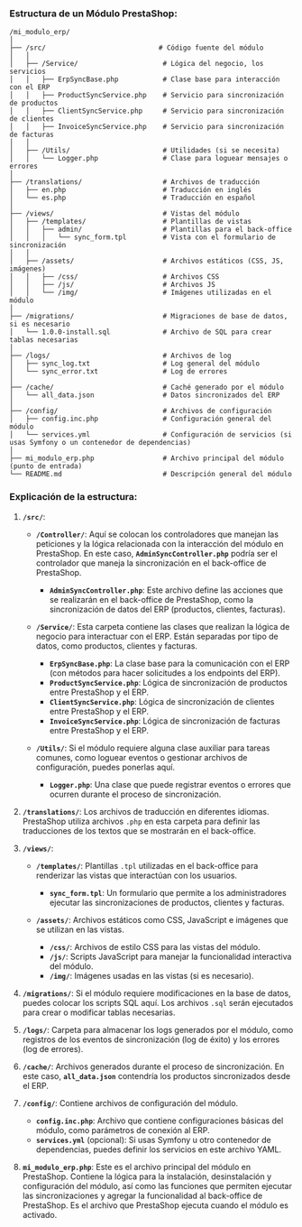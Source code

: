 ### **Estructura de un Módulo PrestaShop:**

```
/mi_modulo_erp/
│
├── /src/                            # Código fuente del módulo
│   │
│   ├── /Service/                     # Lógica del negocio, los servicios
│   │   ├── ErpSyncBase.php           # Clase base para interacción con el ERP
│   │   ├── ProductSyncService.php    # Servicio para sincronización de productos
│   │   ├── ClientSyncService.php     # Servicio para sincronización de clientes
│   │   ├── InvoiceSyncService.php    # Servicio para sincronización de facturas
│   │
│   ├── /Utils/                       # Utilidades (si se necesita)
│   │   └── Logger.php                # Clase para loguear mensajes o errores
│
├── /translations/                    # Archivos de traducción
│   ├── en.php                        # Traducción en inglés
│   └── es.php                        # Traducción en español
│
├── /views/                           # Vistas del módulo
│   ├── /templates/                   # Plantillas de vistas
│   │   ├── admin/                    # Plantillas para el back-office
│   │   │   └── sync_form.tpl         # Vista con el formulario de sincronización
│   │
│   ├── /assets/                      # Archivos estáticos (CSS, JS, imágenes)
│   │   ├── /css/                     # Archivos CSS
│   │   ├── /js/                      # Archivos JS
│   │   └── /img/                     # Imágenes utilizadas en el módulo
│
├── /migrations/                      # Migraciones de base de datos, si es necesario
│   └── 1.0.0-install.sql             # Archivo de SQL para crear tablas necesarias
│
├── /logs/                            # Archivos de log
│   ├── sync_log.txt                  # Log general del módulo
│   └── sync_error.txt                # Log de errores
│
├── /cache/                           # Caché generado por el módulo
│   └── all_data.json                 # Datos sincronizados del ERP
│
├── /config/                          # Archivos de configuración
│   ├── config.inc.php                # Configuración general del módulo
│   └── services.yml                  # Configuración de servicios (si usas Symfony o un contenedor de dependencias)
│
├── mi_modulo_erp.php                 # Archivo principal del módulo (punto de entrada)
└── README.md                         # Descripción general del módulo
```

### **Explicación de la estructura:**

1. **`/src/`**:
   - **`/Controller/`**: Aquí se colocan los controladores que manejan las peticiones y la lógica relacionada con la interacción del módulo en PrestaShop. En este caso, **`AdminSyncController.php`** podría ser el controlador que maneja la sincronización en el back-office de PrestaShop.
     - **`AdminSyncController.php`**: Este archivo define las acciones que se realizarán en el back-office de PrestaShop, como la sincronización de datos del ERP (productos, clientes, facturas).
   
   - **`/Service/`**: Esta carpeta contiene las clases que realizan la lógica de negocio para interactuar con el ERP. Están separadas por tipo de datos, como productos, clientes y facturas.
     - **`ErpSyncBase.php`**: La clase base para la comunicación con el ERP (con métodos para hacer solicitudes a los endpoints del ERP).
     - **`ProductSyncService.php`**: Lógica de sincronización de productos entre PrestaShop y el ERP.
     - **`ClientSyncService.php`**: Lógica de sincronización de clientes entre PrestaShop y el ERP.
     - **`InvoiceSyncService.php`**: Lógica de sincronización de facturas entre PrestaShop y el ERP.

   - **`/Utils/`**: Si el módulo requiere alguna clase auxiliar para tareas comunes, como loguear eventos o gestionar archivos de configuración, puedes ponerlas aquí.
     - **`Logger.php`**: Una clase que puede registrar eventos o errores que ocurren durante el proceso de sincronización.

2. **`/translations/`**:
   Los archivos de traducción en diferentes idiomas. PrestaShop utiliza archivos `.php` en esta carpeta para definir las traducciones de los textos que se mostrarán en el back-office.

3. **`/views/`**:
   - **`/templates/`**: Plantillas `.tpl` utilizadas en el back-office para renderizar las vistas que interactúan con los usuarios.
     - **`sync_form.tpl`**: Un formulario que permite a los administradores ejecutar las sincronizaciones de productos, clientes y facturas.
   
   - **`/assets/`**: Archivos estáticos como CSS, JavaScript e imágenes que se utilizan en las vistas.
     - **`/css/`**: Archivos de estilo CSS para las vistas del módulo.
     - **`/js/`**: Scripts JavaScript para manejar la funcionalidad interactiva del módulo.
     - **`/img/`**: Imágenes usadas en las vistas (si es necesario).

4. **`/migrations/`**:
   Si el módulo requiere modificaciones en la base de datos, puedes colocar los scripts SQL aquí. Los archivos `.sql` serán ejecutados para crear o modificar tablas necesarias.
   
5. **`/logs/`**:
   Carpeta para almacenar los logs generados por el módulo, como registros de los eventos de sincronización (log de éxito) y los errores (log de errores).

6. **`/cache/`**:
   Archivos generados durante el proceso de sincronización. En este caso, **`all_data.json`** contendría los productos sincronizados desde el ERP.

7. **`/config/`**:
   Contiene archivos de configuración del módulo.
   - **`config.inc.php`**: Archivo que contiene configuraciones básicas del módulo, como parámetros de conexión al ERP.
   - **`services.yml`** (opcional): Si usas Symfony u otro contenedor de dependencias, puedes definir los servicios en este archivo YAML.

8. **`mi_modulo_erp.php`**:
   Este es el archivo principal del módulo en PrestaShop. Contiene la lógica para la instalación, desinstalación y configuración del módulo, así como las funciones que permiten ejecutar las sincronizaciones y agregar la funcionalidad al back-office de PrestaShop. Es el archivo que PrestaShop ejecuta cuando el módulo es activado.